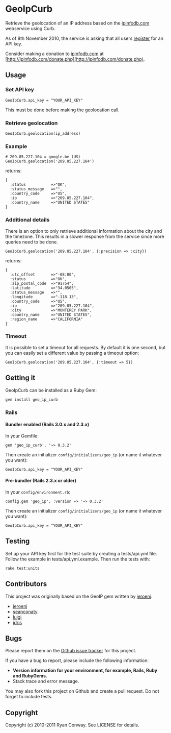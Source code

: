 # GeoIpCurb

Retrieve the geolocation of an IP address based on the [ipinfodb.com](http://ipinfodb.com/) webservice using Curb.

As of 8th November 2010, the service is asking that all users [register](http://ipinfodb.com/register.php) for an API key.

Consider making a donation to [ipinfodb.com](http://ipinfodb.com/) at [http://ipinfodb.com/donate.php](http://ipinfodb.com/donate.php).

## Usage

### Set API key
    GeoIpCurb.api_key = "YOUR_API_KEY"

This must be done before making the geolocation call.

### Retrieve geolocation
    GeoIpCurb.geolocation(ip_address)

### Example

    # 209.85.227.104 = google.be (US)
    GeoIpCurb.geolocation('209.85.227.104')

returns:

    {
      :status           =>"OK", 
      :status_message   =>"", 
      :country_code     =>"US", 
      :ip               =>"209.85.227.104", 
      :country_name     =>"UNITED STATES"
    }

### Additional details

There is an option to only retrieve additional information about the city and the timezone. This results in a slower response from the service since more queries need to be done.

    GeoIpCurb.geolocation('209.85.227.104', {:precision => :city})

returns:

    {
      :utc_offset       =>"-08:00", 
      :status           =>"OK", 
      :zip_postal_code  =>"91754", 
      :latitude         =>"34.0505", 
      :status_message   =>"", 
      :longitude        =>"-118.13", 
      :country_code     =>"US", 
      :ip               =>"209.85.227.104", 
      :city             =>"MONTEREY PARK", 
      :country_name     =>"UNITED STATES", 
      :region_name      =>"CALIFORNIA"
    }

### Timeout

It is possible to set a timeout for all requests. By default it is one second, but you can easily set a different value by passing a timeout option:

    GeoIpCurb.geolocation('209.85.227.104', {:timeout => 5}) 

## Getting it

GeoIpCurb can be installed as a Ruby Gem:

    gem install geo_ip_curb

### Rails

#### Bundler enabled (Rails 3.0.x and 2.3.x)

In your Gemfile:

    gem 'geo_ip_curb', '~> 0.3.2'

Then create an initializer `config/initializers/geo_ip` (or name it whatever you want):

    GeoIpCurb.api_key = "YOUR_API_KEY"

#### Pre-bundler (Rails 2.3.x or older)

In your `config/environment.rb`:

    config.gem 'geo_ip', :version => '~> 0.3.2'

Then create an initializer `config/initializers/geo_ip` (or name it whatever you want):

    GeoIpCurb.api_key = "YOUR_API_KEY"

## Testing

Set up your API key first for the test suite by creating a tests/api.yml file. Follow the example in tests/api.yml.example. Then run the tests with:

    rake test:units

## Contributors

This project was originally based on the GeoIP gem written by [jeroenj](https://github.com/jeroenj/geo_ip).

* [jeroenj](https://github.com/jeroenj)
* [seanconaty](https://github.com/seanconaty)
* [luigi](https://github.com/luigi)
* [idris](https://github.com/idris)

## Bugs

Please report them on the [Github issue tracker](https://github.com/rylon/geo_ip_curb/issues)
for this project.

If you have a bug to report, please include the following information:

* **Version information for your environment, for example, Rails, Ruby and RubyGems.**
* Stack trace and error message.

You may also fork this project on Github and create a pull request.
Do not forget to include tests.

## Copyright

Copyright (c) 2010-2011 Ryan Conway. See LICENSE for details.